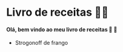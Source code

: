 # Livro de receitas :man_cook:

#### Olá, bem vindo ao meu livro de receitas :wave: :wave:

- Strogonoff de frango

